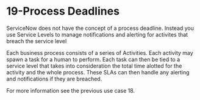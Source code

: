 # 19-Process Deadlines
ServiceNow does not  have the concept of a process deadline. 
Instead you use Service Levels to manage notifications and alerting for activites that breach the service level

 Each business process consists of a series of Activities. Each activity may spawn a task for a human to perform. Each task can then 
 be tied to a service level that takes into consideration the total time alotted for the activity and the whole process. These SLAs can then handle
 any alerting and notifications if they are breached. 
 
 For more information see the previous use case 18.
